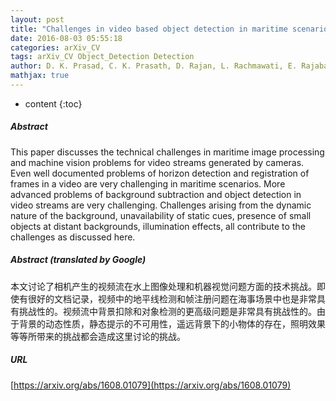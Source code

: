 ```yaml
---
layout: post
title: "Challenges in video based object detection in maritime scenario using computer vision"
date: 2016-08-03 05:55:18
categories: arXiv_CV
tags: arXiv_CV Object_Detection Detection
author: D. K. Prasad, C. K. Prasath, D. Rajan, L. Rachmawati, E. Rajabaly, C. Quek
mathjax: true
---
```


* content
{:toc}

##### Abstract
This paper discusses the technical challenges in maritime image processing and machine vision problems for video streams generated by cameras. Even well documented problems of horizon detection and registration of frames in a video are very challenging in maritime scenarios. More advanced problems of background subtraction and object detection in video streams are very challenging. Challenges arising from the dynamic nature of the background, unavailability of static cues, presence of small objects at distant backgrounds, illumination effects, all contribute to the challenges as discussed here.

##### Abstract (translated by Google)
本文讨论了相机产生的视频流在水上图像处理和机器视觉问题方面的技术挑战。即使有很好的文档记录，视频中的地平线检测和帧注册问题在海事场景中也是非常具有挑战性的。视频流中背景扣除和对象检测的更高级问题是非常具有挑战性的。由于背景的动态性质，静态提示的不可用性，遥远背景下的小物体的存在，照明效果等等所带来的挑战都会造成这里讨论的挑战。

##### URL
[https://arxiv.org/abs/1608.01079](https://arxiv.org/abs/1608.01079)


